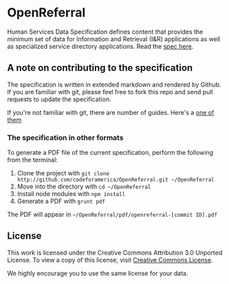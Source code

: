 # OpenReferral

Human Services Data Specification defines content that provides the minimum set of data for Information and Retrieval (I&R) applications as well as specialized service directory applications. Read the [spec here](https://github.com/codeforamerica/openreferral/blob/master/openreferral.md).

## A note on contributing to the specification

The specification is written in extended markdown and rendered by Github. If you are familiar with git, please feel free to fork this repo and send pull requests to update the specification.

If you're not familiar with git, there are number of guides. Here's a [one of them](http://rogerdudler.github.io/git-guide/)


<!---
### The specification in other formats

A commentable copy of the document is in [Google Docs](https://docs.google.com/file/d/0B3hyYXEFZTPQb3hKMERqdWNodXM/edit?usp=sharing)

[Word](https://github.com/codeforamerica/hsd_specification/blob/master/HSD_specification.docx), [PDF](https://github.com/codeforamerica/hsd_specification/blob/master/HSD_specification.pdf), and [HTML](https://github.com/codeforamerica/hsd_specification/blob/master/HSD_specification.html) versions of the document are available.

-->

### The specification in other formats
To generate a PDF file of the current specification, perform the following from the terminal:

 1. Clone the project with `git clone http://github.com/codeforamerica/OpenReferral.git ~/OpenReferral`
 2. Move into the directory with `cd ~/OpenReferral`
 3. Install node modules with `npm install`
 4. Generate a PDF with `grunt pdf`

The PDF will appear in `~/OpenReferral/pdf/openreferral-[commit ID].pdf`

## License

This work is licensed under the Creative Commons Attribution 3.0 Unported License. To view a copy of this license, visit [Creative Commons License](http://creativecommons.org/licenses/by/3.0/).

We highly encourage you to use the same license for your data.






